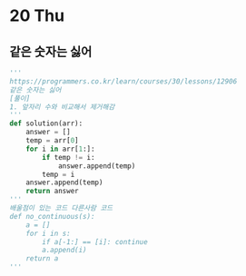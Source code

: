 # 20 Thu

## 같은 숫자는 싫어 <a id="linear-algebra-on-khan-academy"></a>

```python
'''
https://programmers.co.kr/learn/courses/30/lessons/12906
같은 숫자는 싫어
[풀이]
1. 앞자리 수와 비교해서 제거해감
'''
def solution(arr):
    answer = []
    temp = arr[0]
    for i in arr[1:]:
        if temp != i:
            answer.append(temp)
        temp = i
    answer.append(temp)
    return answer
'''
배울점이 있는 코드 다른사람 코드
def no_continuous(s):
    a = []
    for i in s:
        if a[-1:] == [i]: continue
        a.append(i)
    return a
'''
```

